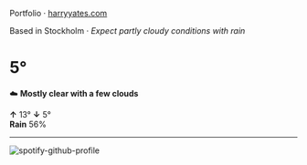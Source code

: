 Portfolio · [harryyates.com](https://harryyates.com)

<!-- WEATHER_START -->
Based in Stockholm · *Expect partly cloudy conditions with rain*

# 5°
☁️ **Mostly clear with a few clouds**

**↑** 13° **↓** 5°  
**Rain** 56%

---
<!-- WEATHER_END -->

<p align="left">
  <a>
    <img src="https://spotify-github-profile.kittinanx.com/api/view?uid=bigbello&cover_image=true&theme=natemoo-re&show_offline=true&background_color=121212&interchange=false&bar_color=53b14f&bar_color_cover=false" alt="spotify-github-profile">
  </a>
</p>